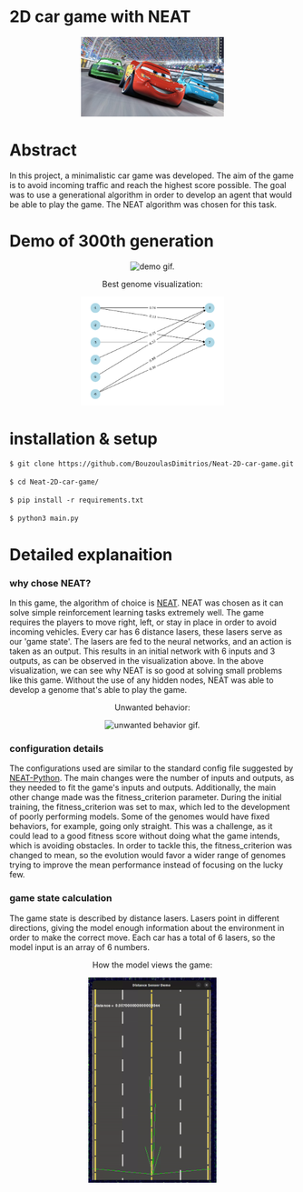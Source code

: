 # 2D car game with NEAT

<p align = "center">
<img src="./resources/mqueen.jpeg" alt="Cars image." style="width:50%;"/>
</p>


# Abstract

In this project, a minimalistic car game was developed. The aim of the game is to avoid incoming traffic and reach the highest score possible. The goal was to use a generational algorithm in order to develop an agent that would be able to play the game. The NEAT algorithm was chosen for this task.

# Demo of 300th generation

<p align = "center">
<img src="./resources/demo.gif" alt="demo gif." style="width:50%;"/>
</p>


<p align = "center">
Best genome visualization:
</p>

<p align = "center">
<img src="./resources/winning_genome.png" alt="genome visualization." style="width:50%;"/>
</p>

# installation & setup

    $ git clone https://github.com/BouzoulasDimitrios/Neat-2D-car-game.git
    
    $ cd Neat-2D-car-game/

    $ pip install -r requirements.txt

    $ python3 main.py

# Detailed explanaition

### why chose NEAT?

In this game, the algorithm of choice is [NEAT](https://neat-python.readthedocs.io/en/latest/neat_overview.html). NEAT was chosen as it can solve simple reinforcement learning tasks extremely well. The game requires the players to move right, left, or stay in place in order to avoid incoming vehicles. Every car has 6 distance lasers, these lasers serve as our 'game state'. The lasers are fed to the neural networks, and an action is taken as an output. This results in an initial network with 6 inputs and 3 outputs, as can be observed in the visualization above. In the above visualization, we can see why NEAT is so good at solving small problems like this game. Without the use of any hidden nodes, NEAT was able to develop a genome that's able to play the game.

<p align = "center">
Unwanted behavior:
</p>

<p align = "center">
<img src="./resources/bad_behavior.gif" alt="unwanted behavior gif." style="width:45%;"/>
</p>

### configuration details

The configurations used are similar to the standard config file suggested by [NEAT-Python](https://neat-python.readthedocs.io/en/latest/xor_example.html). The main changes were the number of inputs and outputs, as they needed to fit the game's inputs and outputs. Additionally, the main other change made was the fitness_criterion parameter. During the initial training, the fitness_criterion was set to max, which led to the development of poorly performing models. Some of the genomes would have fixed behaviors, for example, going only straight. This was a challenge, as it could lead to a good fitness score without doing what the game intends, which is avoiding obstacles. In order to tackle this, the fitness_criterion was changed to mean, so the evolution would favor a wider range of genomes trying to improve the mean performance instead of focusing on the lucky few.


### game state calculation

The game state is described by distance lasers. Lasers point in different directions, giving the model enough information about the environment in order to make the correct move. Each car has a total of 6 lasers, so the model input is an array of 6 numbers.

<p align = "center">
How the model views the game:
</p>

<p align = "center">
<img src="./resources/lasers.gif" alt="lasers gif." style="width:45%;"/>
</p>

